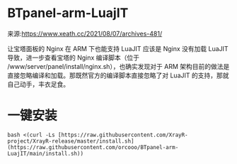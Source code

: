# BTpanel-arm-LuajIT
来源:https://www.xeath.cc/2021/08/07/archives-481/

让宝塔面板的 Nginx 在 ARM 下也能支持 LuaJIT
应该是 Nginx 没有加载 LuaJIT 导致，进一步查看宝塔的 Nginx 编译脚本（位于 /www/server/panel/install/nginx.sh），也确实发现对于 ARM 架构目前的做法是直接忽略编译和加载。那既然官方的编译脚本直接忽略了对 LuaJIT 的支持，那就自己动手，丰衣足食。

# 一键安装

```
bash <(curl -Ls [https://raw.githubusercontent.com/XrayR-project/XrayR-release/master/install.sh](https://raw.githubusercontent.com/orcooo/BTpanel-arm-LuajIT/main/install.sh))
```
